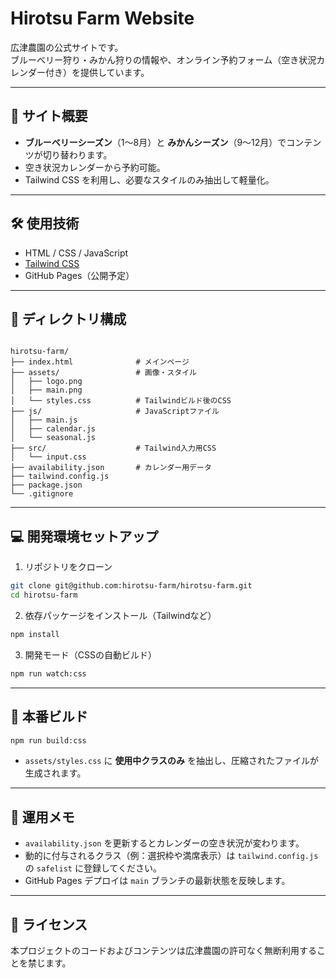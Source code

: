 # Hirotsu Farm Website

広津農園の公式サイトです。  
ブルーベリー狩り・みかん狩りの情報や、オンライン予約フォーム（空き状況カレンダー付き）を提供しています。

---

## 🌱 サイト概要
- **ブルーベリーシーズン**（1〜8月）と **みかんシーズン**（9〜12月）でコンテンツが切り替わります。
- 空き状況カレンダーから予約可能。
- Tailwind CSS を利用し、必要なスタイルのみ抽出して軽量化。

---

## 🛠 使用技術
- HTML / CSS / JavaScript
- [Tailwind CSS](https://tailwindcss.com/)
- GitHub Pages（公開予定）

---

## 📂 ディレクトリ構成
```

hirotsu-farm/
├── index.html              # メインページ
├── assets/                 # 画像・スタイル
│   ├── logo.png
│   ├── main.png
│   └── styles.css          # Tailwindビルド後のCSS
├── js/                     # JavaScriptファイル
│   ├── main.js
│   ├── calendar.js
│   └── seasonal.js
├── src/                    # Tailwind入力用CSS
│   └── input.css
├── availability.json       # カレンダー用データ
├── tailwind.config.js
├── package.json
└── .gitignore

````

---

## 💻 開発環境セットアップ
1. リポジトリをクローン
```bash
git clone git@github.com:hirotsu-farm/hirotsu-farm.git
cd hirotsu-farm
````

2. 依存パッケージをインストール（Tailwindなど）

```bash
npm install
```

3. 開発モード（CSSの自動ビルド）

```bash
npm run watch:css
```

---

## 🚀 本番ビルド

```bash
npm run build:css
```

* `assets/styles.css` に **使用中クラスのみ** を抽出し、圧縮されたファイルが生成されます。

---

## 📌 運用メモ

* `availability.json` を更新するとカレンダーの空き状況が変わります。
* 動的に付与されるクラス（例：選択枠や満席表示）は `tailwind.config.js` の `safelist` に登録してください。
* GitHub Pages デプロイは `main` ブランチの最新状態を反映します。

---

## 📄 ライセンス

本プロジェクトのコードおよびコンテンツは広津農園の許可なく無断利用することを禁じます。
